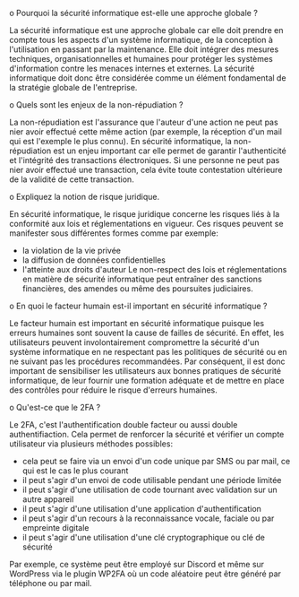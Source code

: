 o Pourquoi la sécurité informatique est-elle une approche globale ?

La sécurité informatique est une approche globale car elle doit prendre en compte tous les aspects d'un système informatique, de la conception à l'utilisation en passant par la maintenance. Elle doit intégrer des mesures techniques, organisationnelles et humaines pour protéger les systèmes d'information contre les menaces internes et externes. La sécurité informatique doit donc être considérée comme un élément fondamental de la stratégie globale de l'entreprise.

o Quels sont les enjeux de la non-répudiation ?

La non-répudiation est l'assurance que l'auteur d'une action ne peut pas nier avoir effectué cette même action (par exemple, la réception d'un mail qui est l'exemple le plus connu). En sécurité informatique, la non-répudiation est un enjeu important car elle permet de garantir l'authenticité et l'intégrité des transactions électroniques. Si une personne ne peut pas nier avoir effectué une transaction, cela évite toute contestation ultérieure de la validité de cette transaction.

o Expliquez la notion de risque juridique.

En sécurité informatique, le risque juridique concerne les risques liés à la conformité aux lois et réglementations en vigueur. Ces risques peuvent se manifester sous différentes formes comme par exemple:
- la violation de la vie privée
- la diffusion de données confidentielles
- l'atteinte aux droits d'auteur
Le non-respect des lois et réglementations en matière de sécurité informatique peut entraîner des sanctions financières, des amendes ou même des poursuites judiciaires.

o En quoi le facteur humain est-il important en sécurité informatique ?

Le facteur humain est important en sécurité informatique puisque les erreurs humaines sont souvent la cause de failles de sécurité. En effet, les utilisateurs peuvent involontairement compromettre la sécurité d'un système informatique en ne respectant pas les politiques de sécurité ou en ne suivant pas les procédures recommandées. Par conséquent, il est donc important de sensibiliser les utilisateurs aux bonnes pratiques de sécurité informatique, de leur fournir une formation adéquate et de mettre en place des contrôles pour réduire le risque d'erreurs humaines.

o Qu'est-ce que le 2FA ?

Le 2FA, c'est l'authentification double facteur ou aussi double authentifiaction. Cela permet de renforcer la sécurité et vérifier un compte utilisateur via plusieurs méthodes possibles:
- cela peut se faire via un envoi d'un code unique par SMS ou par mail, ce qui est le cas le plus courant
- il peut s'agir d'un envoi de code utilisable pendant une période limitée
- il peut s'agir d'une utilisation de code tournant avec validation sur un autre appareil
- il peut s'agir d'une utilisation d'une application d'authentification
- il peut s'agir d'un recours à la reconnaissance vocale, faciale ou par empreinte digitale
- il peut s'agir d'une utilisation d'une clé cryptographique ou clé de sécurité

Par exemple, ce système peut être employé sur Discord et même sur WordPress via le plugin WP2FA où un code aléatoire peut être généré par téléphone ou par mail.

